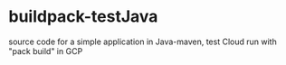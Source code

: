 # buildpack-testJava
source code for a simple application in Java-maven, test Cloud run with "pack build" in GCP
